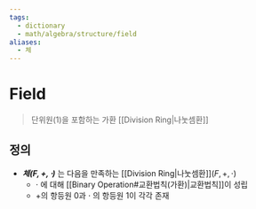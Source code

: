 ```yaml
---
tags:
  - dictionary
  - math/algebra/structure/field
aliases:
  - 체
---
```

# Field
> 단위원(1)을 포함하는 가환 [[Division Ring|나눗셈환]]
## 정의
+ ***체$(F, +, \cdot)$*** 는 다음을 만족하는 [[Division Ring|나눗셈환]]$(F,+,\cdot)$
	+ $\cdot$ 에 대해 [[Binary Operation#교환법칙(가환)|교환법칙]]이 성립
	+ $+$의 항등원 0과 $\cdot$ 의 항등원 1이 각각 존재 